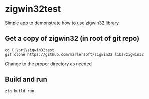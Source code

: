 # zigwin32test
Simple app to demonstrate how to use zigwin32 library

## Get a copy of zigwin32 (in root of git repo)
```
cd C:\prj\zigwin32test
git clone https://github.com/marlersoft/zigwin32 libs/zigwin32
```
Change to the proper directory as needed

## Build and run
```
zig build run
```